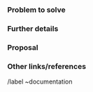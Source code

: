 <!--
Please fill out as much as possible below to help triage your report
-->

### Problem to solve

<!-- Include the following detail as necessary:
* What feature(s) affected?
* What docs or doc section affected? Please include links or paths.
* Is there a problem with a specific document, or a feature/process that's not addressed sufficiently in docs?
* Any other ideas or requests?
-->

### Further details

<!--
* Any concepts, procedures, reference info we could add to make it easier to successfully use Acuparse?
* Include use cases, benefits, and/or goals for this work.
* If adding content: What audience is it intended for? (What roles and scenarios?)
-->

### Proposal

<!-- Further specifics for how can we solve the problem. -->

### Other links/references

<!-- E.g. related GitLab issues/MRs -->

/label ~documentation
